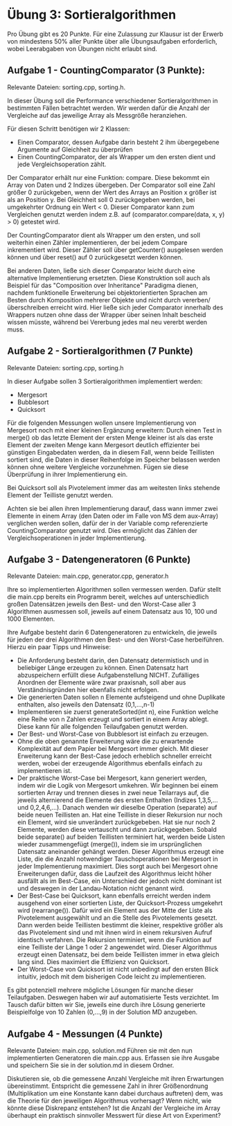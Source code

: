 # Übung 3: Sortieralgorithmen

Pro Übung gibt es 20 Punkte. Für eine Zulassung zur Klausur ist der Erwerb von mindestens 50% aller Punkte über alle Übungsaufgaben erforderlich, wobei Leerabgaben von Übungen nicht erlaubt sind.

## Aufgabe 1 - CountingComparator (3 Punkte):

Relevante Dateien: sorting.cpp, sorting.h.

In dieser Übung soll die Performance verschiedener Sortieralgorithmen in
bestimmten Fällen betrachtet werden. Wir werden dafür die Anzahl der Vergleiche auf das jeweilige Array als Messgröße heranziehen.

Für diesen Schritt benötigen wir 2 Klassen:

- Einen Comparator, dessen Aufgabe darin besteht 2 ihm übergegebene Argumente auf Gleichheit zu überprüfen
- Einen CountingComparator, der als Wrapper um den ersten dient und jede Vergleichsoperation zählt.

Der Comparator erhält nur eine Funktion: compare. Diese bekommt ein Array von Daten und 2 Indizes übergeben. Der Comparator soll eine Zahl größer 0
zurückgeben, wenn der Wert des Arrays an Position x größer ist als an Position y. Bei Gleichheit soll 0 zurückgegeben werden, bei umgekehrter Ordnung ein
Wert < 0. Dieser Comparator kann zum Vergleichen genutzt werden indem z.B. auf (comparator.compare(data, x, y) > 0) getestet wird.

Der CountingComparator dient als Wrapper um den ersten, und soll weiterhin einen Zähler implementieren, der bei jedem Compare inkrementiert wird. Dieser
Zähler soll über getCounter() ausgelesen werden können und über reset() auf 0 zurückgesetzt werden können.

Bei anderen Daten, ließe sich dieser Comparator leicht durch eine alternative Implementierung ersetzten. Diese Konstruktion soll auch als Beispiel für das "Composition over Inheritance" Paradigma dienen, nachdem funktionelle Erweiterung
bei objektorientierten Sprachen am Besten durch Komposition mehrerer Objekte und nicht durch vererben/überschreiben erreicht wird.
Hier ließe sich jeder Comparator innerhalb des Wrappers nutzen ohne dass der Wrapper über seinen Inhalt bescheid wissen müsste,
während bei Vererbung jedes mal neu vererbt werden muss.

## Aufgabe 2 - Sortieralgorithmen (7 Punkte)

Relevante Dateien: sorting.cpp, sorting.h

In dieser Aufgabe sollen 3 Sortieralgorithmen implementiert werden:

- Mergesort
- Bubblesort
- Quicksort

Für die folgenden Messungen wollen unsere Implementierung von Mergesort noch mit einer kleinen Ergänzung erweitern: Durch einen Test in merge() ob das letzte
Element der ersten Menge kleiner ist als das erste Element der zweiten Menge kann Mergesort deutlich effizienter bei günstigen Eingabedaten werden, da in diesem Fall, wenn beide Teillisten sortiert sind, die Daten in dieser Reihenfolge im Speicher belassen werden können ohne weitere Vergleiche vorzunehmen. Fügen sie diese Überprüfung in ihrer Implementierung ein.

Bei Quicksort soll als Pivotelement immer das am weitesten links stehende Element der Teilliste genutzt werden.

Achten sie bei allen ihren Implementierung darauf, dass wann immer zwei Elemente in einem Array (den Daten oder im Falle von MS dem aux-Array) verglichen werden sollen, dafür der in der Variable comp referenzierte CountingComparator genutzt wird. Dies ermöglicht das Zählen der Vergleichsoperationen in jeder Implementierung.

## Aufgabe 3 - Datengeneratoren (6 Punkte)

Relevante Dateien: main.cpp, generator.cpp, generator.h

Ihre so implementierten Algorithmen sollen vermessen werden. Dafür stellt die main.cpp bereits ein Programm bereit, welches auf unterschiedlich großen Datensätzen jeweils den Best- und den Worst-Case aller 3 Algorithmen ausmessen soll, jeweils auf einem Datensatz aus 10, 100 und 1000 Elementen.

Ihre Aufgabe besteht darin 6 Datengeneratoren zu entwickeln, die jeweils für jeden der drei Algorithmen den Best- und den Worst-Case herbeiführen.
Hierzu ein paar Tipps und Hinweise:

- Die Anforderung besteht darin, den Datensatz determistisch und in beliebiger Länge erzeugen zu können. Einen Datensatz hart abzuspeichern erfüllt diese Aufgabenstellung NICHT. Zufälliges Anordnen der Elemente wäre zwar praxisnah, soll aber aus Verständnisgründen hier ebenfalls nicht erfolgen.
- Die generierten Daten sollen n Elemente aufsteigend und ohne Duplikate enthalten, also jeweils den Datensatz (0,1,...,n-1)
- Implementieren sie zuerst generateSorted(int n), eine Funktion welche eine Reihe von n Zahlen erzeugt und sortiert in einem Array ablegt. Diese kann
  für alle folgenden Teilaufgaben genutzt werden.
- Der Best- und Worst-Case von Bubblesort ist einfach zu erzeugen.
- Ohne die oben genannte Erweiterung wäre die zu erwartende Komplexität auf dem Papier bei Mergesort immer gleich. Mit dieser Erweiterung kann der Best-Case
  jedoch erheblich schneller erreicht werden, wobei der erzeugende Algorithmus ebenfalls einfach zu implementieren ist.
- Der praktische Worst-Case bei Mergesort, kann generiert werden, indem wir die Logik von Mergesort umkehren. Wir beginnen bei einem sortierten Array und
  trennen dieses in zwei neue Teilarrays auf, die jeweils alternierend die Elemente des ersten Enthalten (Indizes 1,3,5,... und 0,2,4,6,...). Danach wenden
  wir dieselbe Operation (separate) auf beide neuen Teillisten an. Hat eine Teilliste in dieser Rekursion nur noch ein Element, wird sie unverändert zurückgebeben. Hat sie nur noch 2 Elemente, werden diese vertauscht und dann zurückgegeben. Sobald beide separate() auf beiden Teillisten terminiert hat, werden beide Listen wieder zusammengefügt (merge()), indem sie im ursprünglichen Datensatz aneinander gehängt werden. Dieser Algorithmus erzeugt eine Liste, die die Anzahl notwendiger Tauschoperationen bei Mergesort in jeder Implementierung maximiert. Dies sorgt auch bei Mergesort ohne Erweiterungen dafür, dass die Laufzeit des Algorithmus leicht höher ausfällt als im Best-Case, ein Unterschied der jedoch nicht dominant ist und deswegen in der Landau-Notation nicht genannt wird.
- Der Best-Case bei Quicksort, kann ebenfalls erreicht werden indem ausgehend von einer sortierten Liste, der Quicksort-Prozess umgekehrt wird (rearrange()).
  Dafür wird ein Element aus der Mitte der Liste als Pivotelement ausgewählt und an die Stelle des Pivotelements gesetzt. Dann werden beide Teillisten bestimmt die kleiner, respektive größer als das Pivotelement sind und mit ihnen wird in einem rekursiven Aufruf identisch verfahren. Die Rekursion terminiert, wenn die Funktion auf eine Teilliste der Länge 1 oder 2 angewendet wird. Dieser Algorithmus erzeugt einen Datensatz, bei dem beide Teillisten
  immer in etwa gleich lang sind. Dies maximiert die Effizienz von Quicksort.
- Der Worst-Case von Quicksort ist nicht unbedingt auf den ersten Blick intuitiv, jedoch mit dem bisherigen Code leicht zu implementieren.

Es gibt potenziell mehrere mögliche Lösungen für manche dieser Teilaufgaben. Deswegen haben wir auf automatisierte Tests verzichtet. Im Tausch dafür bitten wir Sie, jeweils eine durch ihre Lösung generierte Beispielfolge von 10 Zahlen (0,...,9) in der Solution MD anzugeben.

## Aufgabe 4 - Messungen (4 Punkte)

Relevante Dateien: main.cpp, solution.md
Führen sie mit den nun implementierten Generatoren die main.cpp aus. Erfassen sie ihre Ausgabe und speichern Sie sie in der solution.md in diesem Ordner.

Diskutieren sie, ob die gemessene Anzahl Vergleiche mit ihren Erwartungen übereinstimmt. Entspricht die gemessene Zahl in ihrer Größenordnung (Multiplikation um eine Konstante kann dabei durchaus auftreten) dem, was die Theorie für den jeweiligen Algorithmus vorhersagt? Wenn nicht, wie könnte diese Diskrepanz entstehen? Ist die Anzahl der Vergleiche im Array überhaupt ein praktisch sinnvoller Messwert für diese Art von Experiment?
